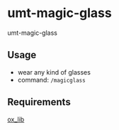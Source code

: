 # umt-magic-glass
umt-magic-glass

## Usage
* wear any kind of glasses
* command: ``/magicglass``

## Requirements
[ox_lib](https://github.com/overextended/ox_lib/releases/latest)
